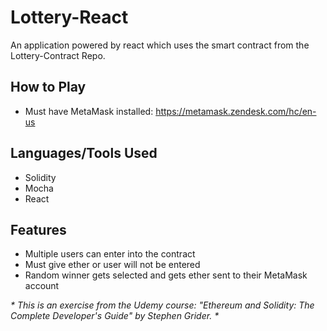 # Lottery-React
An application powered by react which uses the smart contract from the Lottery-Contract Repo.


## How to Play
- Must have MetaMask installed: https://metamask.zendesk.com/hc/en-us



## Languages/Tools Used
- Solidity
- Mocha
- React

## Features
- Multiple users can enter into the contract
- Must give ether or user will not be entered
- Random winner gets selected and gets ether sent to their MetaMask account

 <em> * This is an exercise from the Udemy course: "Ethereum and Solidity: The Complete Developer's Guide" by Stephen Grider. * </em>

